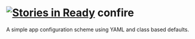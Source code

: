 [![Stories in Ready](https://badge.waffle.io/bbengfort/confire.png?label=ready&title=Ready)](https://waffle.io/bbengfort/confire)
confire
=======

A simple app configuration scheme using YAML and class based defaults.
